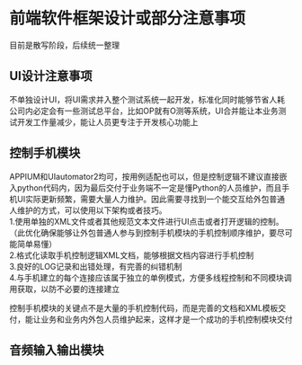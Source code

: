 # 前端软件框架设计或部分注意事项
目前是散写阶段，后续统一整理  
## UI设计注意事项
不单独设计UI，将UI需求并入整个测试系统一起开发，标准化同时能够节省人耗  
公司内必定会有一些测试总平台，比如OP就有O测等系统，UI合并能让本业务测试开发工作量减少，能让人员更专注于开发核心功能上
## 控制手机模块
APPIUM和UIautomator2均可，按用例适配也可以，但是控制逻辑不建议直接嵌入python代码内，因为最后交付于业务端不一定是懂Python的人员维护，而且手机UI实际更新频繁，需要大量人力维护。因此需要寻找到一个能交互给外包普通人维护的方式，可以使用以下架构或者技巧。  
1.使用单独的XML文件或者其他规范文本文件进行UI点击或者打开逻辑的控制。  （此优化确保能够让外包普通人参与到控制手机模块的手机控制顺序维护，要尽可能简单易懂）  
2.格式化读取手机控制逻辑XML文档，能够根据文档内容进行手机控制  
3.良好的LOG记录和出错处理，有完善的纠错机制  
4.与手机建立的每个连接应该属于独立的单例模式，方便多线程控制和不同模块调用获取，以防不必要的连接建立  

控制手机模块的关键点不是大量的手机控制代码，而是完善的文档和XML模板交付，能让业务和业务内外包人员维护起来，这样才是一个成功的手机控制模块交付  

## 音频输入输出模块
